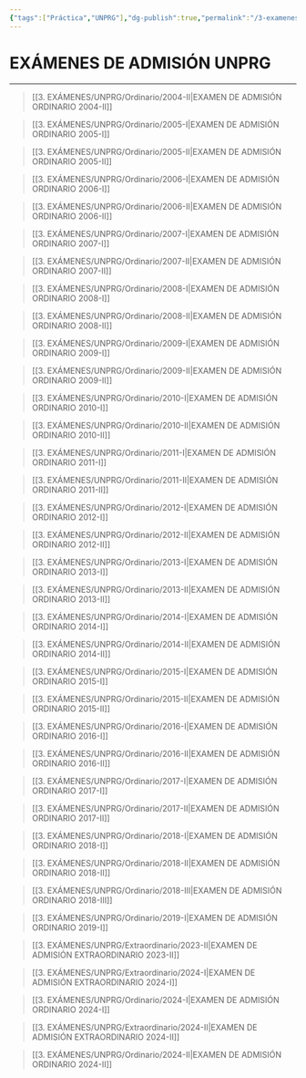 ```yaml
---
{"tags":["Práctica","UNPRG"],"dg-publish":true,"permalink":"/3-examenes/unprg/examenes-unprg/","dgPassFrontmatter":true}
---
```


# EXÁMENES DE ADMISIÓN UNPRG
---

>[[3. EXÁMENES/UNPRG/Ordinario/2004-II\|EXAMEN DE ADMISIÓN ORDINARIO 2004-II]]

>[[3. EXÁMENES/UNPRG/Ordinario/2005-I\|EXAMEN DE ADMISIÓN ORDINARIO 2005-I]]

>[[3. EXÁMENES/UNPRG/Ordinario/2005-II\|EXAMEN DE ADMISIÓN ORDINARIO 2005-II]]

 >[[3. EXÁMENES/UNPRG/Ordinario/2006-I\|EXAMEN DE ADMISIÓN ORDINARIO 2006-I]]

>[[3. EXÁMENES/UNPRG/Ordinario/2006-II\|EXAMEN DE ADMISIÓN ORDINARIO 2006-II]]

 >[[3. EXÁMENES/UNPRG/Ordinario/2007-I\|EXAMEN DE ADMISIÓN ORDINARIO 2007-I]]

>[[3. EXÁMENES/UNPRG/Ordinario/2007-II\|EXAMEN DE ADMISIÓN ORDINARIO 2007-II]]

>[[3. EXÁMENES/UNPRG/Ordinario/2008-I\|EXAMEN DE ADMISIÓN ORDINARIO 2008-I]]

>[[3. EXÁMENES/UNPRG/Ordinario/2008-II\|EXAMEN DE ADMISIÓN ORDINARIO 2008-II]]

 >[[3. EXÁMENES/UNPRG/Ordinario/2009-I\|EXAMEN DE ADMISIÓN ORDINARIO 2009-I]]

>[[3. EXÁMENES/UNPRG/Ordinario/2009-II\|EXAMEN DE ADMISIÓN ORDINARIO 2009-II]]

>[[3. EXÁMENES/UNPRG/Ordinario/2010-I\|EXAMEN DE ADMISIÓN ORDINARIO 2010-I]]

 >[[3. EXÁMENES/UNPRG/Ordinario/2010-II\|EXAMEN DE ADMISIÓN ORDINARIO 2010-II]]

 >[[3. EXÁMENES/UNPRG/Ordinario/2011-I\|EXAMEN DE ADMISIÓN ORDINARIO 2011-I]]

 >[[3. EXÁMENES/UNPRG/Ordinario/2011-II\|EXAMEN DE ADMISIÓN ORDINARIO 2011-II]]

>[[3. EXÁMENES/UNPRG/Ordinario/2012-I\|EXAMEN DE ADMISIÓN ORDINARIO 2012-I]]

 >[[3. EXÁMENES/UNPRG/Ordinario/2012-II\|EXAMEN DE ADMISIÓN ORDINARIO 2012-II]]

>[[3. EXÁMENES/UNPRG/Ordinario/2013-I\|EXAMEN DE ADMISIÓN ORDINARIO 2013-I]]

 >[[3. EXÁMENES/UNPRG/Ordinario/2013-II\|EXAMEN DE ADMISIÓN ORDINARIO 2013-II]]

 >[[3. EXÁMENES/UNPRG/Ordinario/2014-I\|EXAMEN DE ADMISIÓN ORDINARIO 2014-I]]

>[[3. EXÁMENES/UNPRG/Ordinario/2014-II\|EXAMEN DE ADMISIÓN ORDINARIO 2014-II]]

 >[[3. EXÁMENES/UNPRG/Ordinario/2015-I\|EXAMEN DE ADMISIÓN ORDINARIO 2015-I]]

 >[[3. EXÁMENES/UNPRG/Ordinario/2015-II\|EXAMEN DE ADMISIÓN ORDINARIO 2015-II]]

 >[[3. EXÁMENES/UNPRG/Ordinario/2016-I\|EXAMEN DE ADMISIÓN ORDINARIO 2016-I]]

 >[[3. EXÁMENES/UNPRG/Ordinario/2016-II\|EXAMEN DE ADMISIÓN ORDINARIO 2016-II]]

 >[[3. EXÁMENES/UNPRG/Ordinario/2017-I\|EXAMEN DE ADMISIÓN ORDINARIO 2017-I]]

 >[[3. EXÁMENES/UNPRG/Ordinario/2017-II\|EXAMEN DE ADMISIÓN ORDINARIO 2017-II]]

 >[[3. EXÁMENES/UNPRG/Ordinario/2018-I\|EXAMEN DE ADMISIÓN ORDINARIO 2018-I]]

 >[[3. EXÁMENES/UNPRG/Ordinario/2018-II\|EXAMEN DE ADMISIÓN ORDINARIO 2018-II]]

 >[[3. EXÁMENES/UNPRG/Ordinario/2018-III\|EXAMEN DE ADMISIÓN ORDINARIO 2018-III]]

 >[[3. EXÁMENES/UNPRG/Ordinario/2019-I\|EXAMEN DE ADMISIÓN ORDINARIO 2019-I]]

 >[[3. EXÁMENES/UNPRG/Extraordinario/2023-II\|EXAMEN DE ADMISIÓN EXTRAORDINARIO 2023-II]]

 >[[3. EXÁMENES/UNPRG/Extraordinario/2024-I\|EXAMEN DE ADMISIÓN EXTRAORDINARIO 2024-I]]

 >[[3. EXÁMENES/UNPRG/Ordinario/2024-I\|EXAMEN DE ADMISIÓN ORDINARIO 2024-I]]
 
 >[[3. EXÁMENES/UNPRG/Extraordinario/2024-II\|EXAMEN DE ADMISIÓN EXTRAORDINARIO 2024-II]]
 
 >[[3. EXÁMENES/UNPRG/Ordinario/2024-II\|EXAMEN DE ADMISIÓN ORDINARIO 2024-II]] 